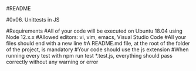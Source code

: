 #README

#0x06. Unittests in JS

#Requirements
#All of your code will be executed on Ubuntu 18.04 using Node 12.x.x
#Allowed editors: vi, vim, emacs, Visual Studio Code
#All your files should end with a new line
#A README.md file, at the root of the folder of the project, is mandatory
#Your code should use the js extension
#When running every test with npm run test *.test.js, everything should pass correctly without any warning or error
